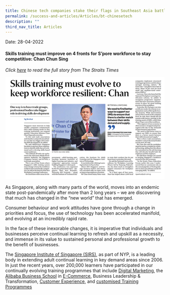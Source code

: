 ```yaml
---
title: Chinese tech companies stake their flags in Southeast Asia battleground
permalink: /success-and-articles/Articles/bt-chinesetech
description: ""
third_nav_title: Articles
---
```

Date:   28-04-2022

<h4>Skills training must improve on 4 fronts for S’pore workforce to stay competitive: Chan Chun Sing</h4>

*Click [here](https://www.straitstimes.com/singapore/parenting-education/skills-training-must-improve-on-4-fronts-for-spore-workforce-to-stay-competitive-chan-chun-sing) to read the full story from The Straits Times*

![Image of The Straits Times newspaper article on Chan Chun Sing at Workplace Learning Conference](/images/blog/20220428_news.png)

As Singapore, along with many parts of the world, moves into an endemic state post-pandemically after more than 2 long years – we are discovering that much has changed in the “new world” that has emerged. 

Consumer behaviour and work attitudes have gone through a change in priorities and focus, the use of technology has been accelerated manifold, and evolving at an incredibly rapid rate.

In the face of these inexorable changes, it is imperative that individuals and businesses perceive continual learning to refresh and upskill as a necessity, and immense in its value to sustained personal and professional growth to the benefit of businesses.

The [Singapore Institute of Singapore (SIRS)](www.sirs.edu.sg), as part of NYP, is a leading body in extending adult continual learning in key demand areas since 2006. In just the recent years, over 200,000 learners have participated in our continually evolving training programmes that include [Digital Marketing](https://www.sirs.edu.sg/digital-programmes), the [Alibaba Business School](https://www.sirs.edu.sg/digital-programmes/alibaba-business-school) in [E-Commerce](https://www.sirs.edu.sg/digital-programmes/e-commerce-programmes), Business Leadership & Transformation, [Customer Experience](https://www.sirs.edu.sg/digital-programmes/masterclasses-and-workshops/differentiate-and-drive-growth-with-experience-innovation), and [customised Training Programmes](https://www.sirs.edu.sg/services/consultancy)